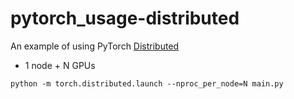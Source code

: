 # pytorch_usage-distributed
An example of using PyTorch [Distributed](https://pytorch.org/tutorials/beginner/dist_overview.html)

+ 1 node + N GPUs
```
python -m torch.distributed.launch --nproc_per_node=N main.py
```
